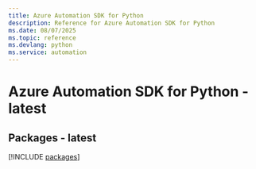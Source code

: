 ```yaml
---
title: Azure Automation SDK for Python
description: Reference for Azure Automation SDK for Python
ms.date: 08/07/2025
ms.topic: reference
ms.devlang: python
ms.service: automation
---
```

# Azure Automation SDK for Python - latest
## Packages - latest
[!INCLUDE [packages](automation-index.md)]